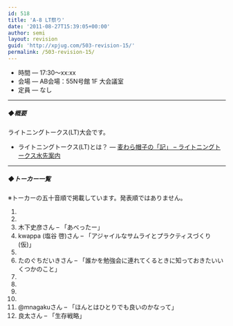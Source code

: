 ```yaml
---
id: 518
title: 'A-8 LT祭り'
date: '2011-08-27T15:39:05+00:00'
author: semi
layout: revision
guid: 'http://xpjug.com/503-revision-15/'
permalink: /503-revision-15/
---
```


- 時間 — 17:30～xx:xx
- 会場 — AB会場：55N号館 1F 大会議室
- 定員 — なし

---

##### ◆概要

ライトニングトークス(LT)大会です。

- ライトニングトークス(LT)とは？ — [麦わら帽子の「記」 – ライトニングトークス水先案内](http://mugiwara.jp/ki2/wifky.pl?p=LTGuide)

---

##### ◆トーカー一覧

※トーカーの五十音順で掲載しています。発表順ではありません。

1. 
2. 
3. 木下史彦さん – 「あべったー」
4. kwappa (塩谷 啓)さん – 「アジャイルなサムライとプラクティスづくり (仮)」
5. 
6. たのぐちだいきさん – 「誰かを勉強会に連れてくるときに知っておきたいいくつかのこと」
7. 
8. 
9. 
10. 
11. @mnagakuさん – 「ほんとはひとりでも良いのかなって」
12. 良太さん – 「生存戦略」